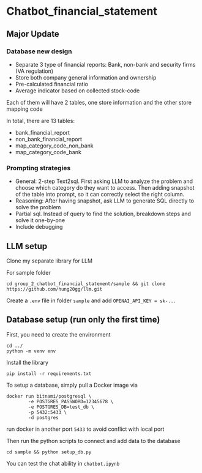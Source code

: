 # Chatbot_financial_statement

## Major Update

### Database new design

- Separate 3 type of financial reports: Bank, non-bank and security firms (VA regulation)
- Store both company general information and ownership
- Pre-calculated financial ratio
- Average indicator based on collected stock-code

Each of them will have 2 tables, one store information and the other store mapping code

In total, there are 13 tables:

- bank_financial_report
- non_bank_financial_report
- map_category_code_non_bank
- map_category_code_bank

### Prompting strategies

- General: 2-step Text2sql. First asking LLM to analyze the problem and choose which category do they want to access. Then adding snapshot of the table into prompt, so it can correctly select the right column.
- Reasoning: After having snapshot, ask LLM to generate SQL directly to solve the problem
- Partial sql. Instead of query to find the solution, breakdown steps and solve it one-by-one
- Include debugging

## LLM setup

Clone my separate library for LLM

For sample folder

```
cd group_2_chatbot_financial_statement/sample && git clone https://github.com/hung20gg/llm.git

```

Create a `.env` file in folder `sample` and add `OPENAI_API_KEY = sk-...`

## Database setup (run only the first time)

First, you need to create the environment

```
cd ../
python -m venv env
```

Install the library

```
pip install -r requirements.txt
```

To setup a database, simply pull a Docker image via

```
docker run bitnami/postgresql \
		-e POSTGRES_PASSWORD=12345678 \
		-e POSTGRES_DB=test_db \
		-p 5432:5433 \
		-d postgres
```

run docker in another port `5433` to avoid conflict with local port

Then run the python scripts to connect and add data to the database

```
cd sample && python setup_db.py
```

You can test the chat ability in `chatbot.ipynb`
